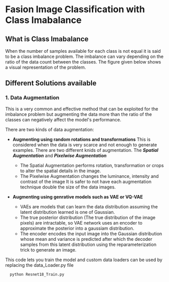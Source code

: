 # Fasion Image Classification with Class Imabalance

## What is Class Imabalance

When the number of samples available for each class is not equal it is said to be a class imbalance problem. The imbalance can vary depending on the ratio of the data count between the classes.
The figure given below shows a visual representation of the problem.

## Different Solutions available

### 1. Data Augmentation

This is a very common and effective method that can be exploited for the imbalance problem but augmenting the data more than the ratio of the classes can negatively affect the model's performance.

There are two kinds of data augmentation:
* **Augmenting using random rotations and transformations**
  This is considered when the data is very scarce and not enough to generate examples. There are two different knids of augmentation. The **_Spatial Augmentation_** and **_Pixelwise Augmentation_**
  
  - The Spatial Augmentation performs rotation, transformation or crops to alter the spatial details in the image.
  - The Pixelwise Augmentation changes the luminance, intensity and contrast of the image
  It is safer to not have each augmentation technique double the size of the data images.

* **Augmenting using genrative models such as VAE or VQ-VAE**
  - VAEs are models that can learn the data distribution assuming the latent distribution learned is one of Gaussian.
  - The true posterior distribution (The true distribution of the image pixels) are intractable, so VAE network uses an encoder to approximate the posterior into a gaussiam distribution.
  - The encoder encodes the input image into the Gaussian distribution whose mean and variance is predicted after which the decoder samples from this latent distribution using the reparameterization trick to generate an image.

This code lets you train the model and custom data loaders can be used by replacing the data_Loader.py file

```console
  python Resnet18_Train.py
```

 
